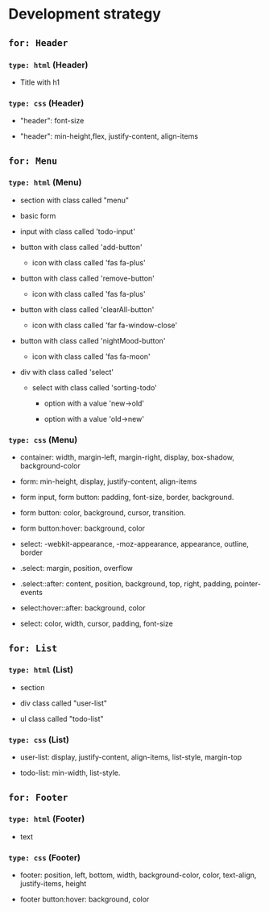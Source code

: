 <!--

  There will be different types of tasks for each user story:
    `type: components`
    `type: css`
    `type: logic`
    `type: handlers`
    ...

-->

# Development strategy

## `for: Header`

### `type: html` (Header)

- Title with h1

### `type: css` (Header)

- "header": font-size

- "header": min-height,flex, justify-content, align-items

## `for: Menu`

### `type: html` (Menu)

- section with class called "menu"

- basic form

- input with class called 'todo-input'

- button with class called 'add-button'

  - icon with class called 'fas fa-plus'

- button with class called 'remove-button'

  - icon with class called 'fas fa-plus'

- button with class called 'clearAll-button'

  - icon with class called 'far fa-window-close'

- button with class called 'nightMood-button'

  - icon with class called 'fas fa-moon'

- div with class called 'select'

  - select with class called 'sorting-todo'

    - option with a value 'new->old'

    - option with a value 'old->new'

### `type: css` (Menu)

- container: width, margin-left, margin-right, display, box-shadow, background-color

- form: min-height, display, justify-content, align-items

- form input, form button: padding, font-size, border, background.

- form button: color, background, cursor, transition.

- form button:hover: background, color

- select: -webkit-appearance, -moz-appearance, appearance, outline, border

- .select: margin, position, overflow

- .select::after: content, position, background, top, right, padding, pointer-events

- select:hover::after: background, color

- select: color, width, cursor, padding, font-size

## `for: List`

### `type: html` (List)

- section

- div class called "user-list"

- ul class called "todo-list"

### `type: css` (List)

- user-list: display, justify-content, align-items, list-style, margin-top

- todo-list: min-width, list-style.

## `for: Footer`

### `type: html` (Footer)

- text

### `type: css` (Footer)

- footer: position, left, bottom, width, background-color, color, text-align, justify-items, height

- footer button:hover: background, color
